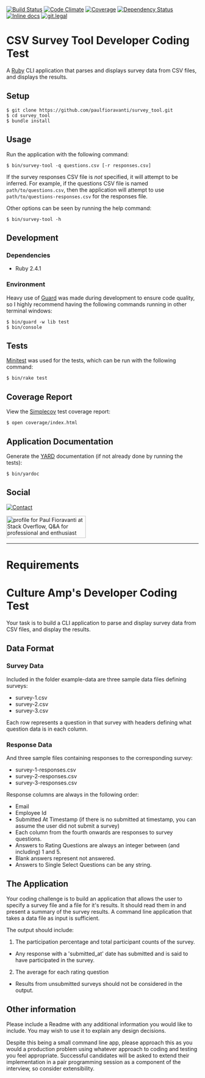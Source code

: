 [![Build Status](https://travis-ci.org/paulfioravanti/survey_tool.svg?branch=master)](https://travis-ci.org/paulfioravanti/survey_tool)
[![Code Climate](https://codeclimate.com/github/paulfioravanti/survey_tool/badges/gpa.svg)](https://codeclimate.com/github/paulfioravanti/survey_tool)
[![Coverage](https://codeclimate.com/github/paulfioravanti/survey_tool/badges/coverage.svg)](https://codeclimate.com/github/paulfioravanti/survey_tool)
[![Dependency Status](https://gemnasium.com/badges/github.com/paulfioravanti/survey_tool.svg)](https://gemnasium.com/github.com/paulfioravanti/survey_tool)
[![Inline docs](http://inch-ci.org/github/paulfioravanti/survey_tool.svg?branch=master)](http://inch-ci.org/github/paulfioravanti/survey_tool)
[![git.legal](https://git.legal/projects/4738/badge.svg?key=6a6b2594f976e68abe3a "Number of libraries approved")](https://git.legal/projects/4738)

# CSV Survey Tool Developer Coding Test

A [Ruby](https://github.com/ruby/ruby) CLI application that parses and
displays survey data from CSV files, and displays the results.

## Setup

    $ git clone https://github.com/paulfioravanti/survey_tool.git
    $ cd survey_tool
    $ bundle install

## Usage

Run the application with the following command:

    $ bin/survey-tool -q questions.csv [-r responses.csv]

If the survey responses CSV file is _not_ specified, it will attempt to be
inferred.  For example, if the questions CSV file is named
`path/to/questions.csv`, then the application will attempt to use
`path/to/questions-responses.csv` for the responses file.

Other options can be seen by running the help command:

    $ bin/survey-tool -h

## Development

### Dependencies

- Ruby 2.4.1

### Environment

Heavy use of [Guard](https://github.com/guard/guard/) was made during
development to ensure code quality, so I highly recommend having the following
commands running in other terminal windows:

    $ bin/guard -w lib test
    $ bin/console

## Tests

[Minitest](https://github.com/seattlerb/minitest) was used for the tests,
which can be run with the following command:

    $ bin/rake test

## Coverage Report

View the [Simplecov](https://github.com/colszowka/simplecov) test
coverage report:

    $ open coverage/index.html

## Application Documentation

Generate the [YARD](https://github.com/lsegal/yard) documentation
(if not already done by running the tests):

    $ bin/yardoc

## Social

[![Contact](https://img.shields.io/badge/contact-%40paulfioravanti-blue.svg)](https://twitter.com/paulfioravanti)

<a href="http://stackoverflow.com/users/567863/paul-fioravanti">
  <img src="http://stackoverflow.com/users/flair/567863.png" width="208" height="58" alt="profile for Paul Fioravanti at Stack Overflow, Q&amp;A for professional and enthusiast programmers" title="profile for Paul Fioravanti at Stack Overflow, Q&amp;A for professional and enthusiast programmers">
</a>

---

# Requirements

# Culture Amp's Developer Coding Test

Your task is to build a CLI application to parse and display survey data from CSV files, and display the results.

## Data Format

### Survey Data
Included in the folder example-data are three sample data files defining surveys:
* survey-1.csv
* survey-2.csv
* survey-3.csv

Each row represents a question in that survey with headers defining what question data is in each column.

### Response Data
And three sample files containing responses to the corresponding survey:
* survey-1-responses.csv
* survey-2-responses.csv
* survey-3-responses.csv

Response columns are always in the following order:
* Email
* Employee Id
* Submitted At Timestamp (if there is no submitted at timestamp, you can assume the user did not submit a survey) 
* Each column from the fourth onwards are responses to survey questions.
* Answers to Rating Questions are always an integer between (and including) 1 and 5. 
* Blank answers represent not answered. 
* Answers to Single Select Questions can be any string.

## The Application

Your coding challenge is to build an application that allows the user to specify a survey file and a file for it's results. It should read them in and present a summary of the survey results. A command line application that takes a data file as input is sufficient.

The output should include: 

1. The participation percentage and total participant counts of the survey.
- Any response with a 'submitted_at' date has submitted and is said to have participated in the survey.
2. The average for each rating question
- Results from unsubmitted surveys should not be considered in the output. 

## Other information

Please include a Readme with any additional information you would like to include. You may wish to use it to explain any design decisions.

Despite this being a small command line app, please approach this as you would a production problem using whatever approach to coding and testing you feel appropriate. Successful candidates will be asked to extend their implementation in a pair programming session as a component of the interview, so consider extensibility.
